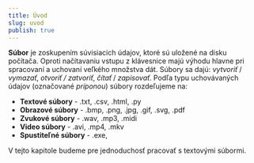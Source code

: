 ```yaml
---
title: Úvod
slug: uvod
publish: true
---
```


**Súbor** je zoskupením súvisiacich údajov, ktoré sú uložené na disku počítača. Oproti načítavaniu vstupu z klávesnice majú výhodu hlavne pri spracovaní a uchovaní veľkého množstva dát. Súbory sa dajú: *vytvoriť* / *vymazať*, *otvoriť / zatvoriť*, *čítať* / *zapisovať*. Podľa typu uchovávaných údajov (označované *príponou*)  súbory rozdeľujeme na:

- **Textové súbory** - .txt, .csv, .html, .py
- **Obrazové súbory** - .bmp, .png, .jpg, .gif, .svg, .pdf
- **Zvukové súbory** - .wav, .mp3, .midi
- **Video súbory** - .avi, .mp4, .mkv
- **Spustiteľné súbory** - .exe,

V tejto kapitole budeme pre jednoduchosť pracovať s textovými súbormi.
